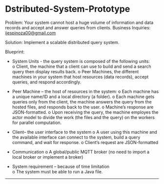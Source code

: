 # Dstributed-System-Prototype


Problem: Your system cannot host a huge volume of information and data records and accept and answer queries from clients. 
Business Inquiries: ijespinoza00@gmail.com

Solution: Implement a scalable distributed query system.

Blueprint: 
       
- System Units - the query system is composed of the following units:  
    o Client, the machine that a client can use to build and send a search query then display results back. 
    o Peer Machines, the different machines in your system that host resources (data records), accept queries, and 
      respond accordingly.

- Peer Machine – the host of resources in the system: 
    o Each machine has a unique name/ID and a local directory (a folder). 
    o Each machine gets queries only from the client, the machine answers the query from the hosted files, and 
      responds back to the user. 
    o Machine’s response are JSON-formatted. 
    o Upon receiving the query, the machine employes the actor model to divide the work (the files and the 
      query) on the workers for parallel computation.  

- Client– the user interface to the system 
    o A user using this machine and the available interface can connect to the system, build a query command, and 
      wait for response. 
    o Client’s request are JSON-formatted 

- Communication
    o A global/public MQTT broker (no need to import a local broker or implement a broker) 

- System requirement – because of time limitation  
    o The system must be able to run a Java file. 

------------------------------------------------------------------------------------------------------------------------------------





